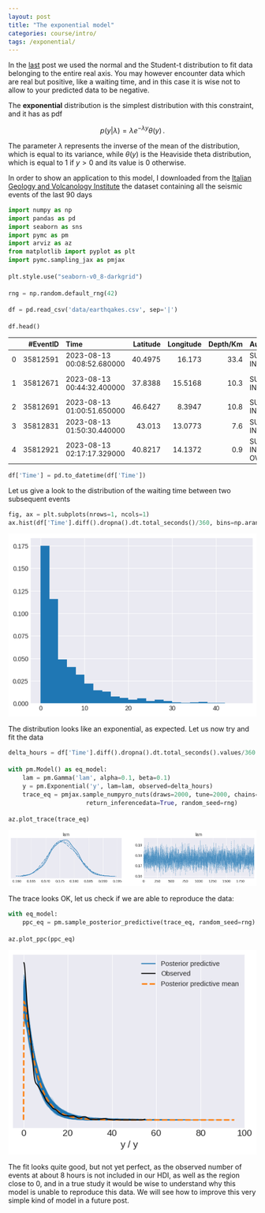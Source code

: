 ```yaml
---
layout: post
title: "The exponential model"
categories: course/intro/
tags: /exponential/
---
```


In the [last](/normal/) post we used the normal and the Student-t distribution
to fit data belonging to the entire real axis.
You may however encounter data which are real but positive,
like a waiting time, and in this case it is wise not to allow to your predicted
data to be negative.

The **exponential** distribution is the simplest distribution
with this constraint, and it has as pdf

$$
p(y \vert \lambda) = \lambda e^{- \lambda y} \theta(y)\,.
$$

The parameter $\lambda$ represents the inverse of the mean of the distribution,
which is equal to its variance, while $\theta(y)$ is the Heaviside theta distribution,
which is equal to 1 if $y>0$ and its value is 0 otherwise.

In order to show an application to this model, I downloaded from
the [Italian Geology and Volcanology Institute](http://cnt.rm.ingv.it/)
the dataset containing all the seismic events of the last 90 days

```python
import numpy as np
import pandas as pd
import seaborn as sns
import pymc as pm
import arviz as az
from matplotlib import pyplot as plt
import pymc.sampling_jax as pmjax

plt.style.use("seaborn-v0_8-darkgrid")

rng = np.random.default_rng(42)

df = pd.read_csv('data/earthqakes.csv', sep='|')

df.head()
```

|    |   #EventID | Time                       |   Latitude |   Longitude |   Depth/Km | Author               |   Catalog |   Contributor |   ContributorID | MagType   |   Magnitude | MagAuthor   | EventLocationName                                | EventType   |
|---:|-----------:|:---------------------------|-----------:|------------:|-----------:|:---------------------|----------:|--------------:|----------------:|:----------|------------:|:------------|:-------------------------------------------------|:------------|
|  0 |   35812591 | 2023-08-13 00:08:52.680000 |    40.4975 |     16.173  |       33.4 | SURVEY-INGV          |       nan |           nan |             nan | ML        |         1.3 | --          | 1 km E Accettura (MT)                            | earthquake  |
|  1 |   35812671 | 2023-08-13 00:44:32.400000 |    37.8388 |     15.5168 |       10.3 | SURVEY-INGV          |       nan |           nan |             nan | ML        |         1.3 | --          | Stretto di Messina (Reggio di Calabria, Messina) | earthquake  |
|  2 |   35812691 | 2023-08-13 01:00:51.650000 |    46.6427 |      8.3947 |       10.8 | SURVEY-INGV          |       nan |           nan |             nan | ML        |         1.7 | --          | Svizzera (SVIZZERA)                              | earthquake  |
|  3 |   35812831 | 2023-08-13 01:50:30.440000 |    43.013  |     13.0773 |        7.6 | SURVEY-INGV          |       nan |           nan |             nan | ML        |         0.7 | --          | 3 km SW Fiordimonte (MC)                         | earthquake  |
|  4 |   35812921 | 2023-08-13 02:17:17.329000 |    40.8217 |     14.1372 |        0.9 | SURVEY-INGV-OV#SiSmi |       nan |           nan |             nan | Md        |         1.1 | --          | Campi Flegrei                                    | earthquake  |

```python
df['Time'] = pd.to_datetime(df['Time'])
```

Let us give a look to the distribution of the waiting time between two subsequent
events

```python
fig, ax = plt.subplots(nrows=1, ncols=1)
ax.hist(df['Time'].diff().dropna().dt.total_seconds()/360, bins=np.arange(0, 48, 2), density=True)
```

![Waiting time between two events](/docs/assets/images/exponential/events.png)

The distribution looks like an exponential, as expected.
Let us now try and fit the data

```python
delta_hours = df['Time'].diff().dropna().dt.total_seconds().values/360

with pm.Model() as eq_model:
    lam = pm.Gamma('lam', alpha=0.1, beta=0.1)
    y = pm.Exponential('y', lam=lam, observed=delta_hours)
    trace_eq = pmjax.sample_numpyro_nuts(draws=2000, tune=2000, chains=4,
                      return_inferencedata=True, random_seed=rng)

az.plot_trace(trace_eq)
```

![Our trace](/docs/assets/images/exponential/trace.png)

The trace looks OK, let us check if we are able to reproduce the data:

```python
with eq_model:
    ppc_eq = pm.sample_posterior_predictive(trace_eq, random_seed=rng)

az.plot_ppc(ppc_eq)
```

![PPC](/docs/assets/images/exponential/ppc.png)

The fit looks quite good, but not yet perfect, as the observed
number of events at about 8 hours is not included in our HDI,
as well as the region close to 0, and in a true study it would be wise
to understand why this model is unable to reproduce this data.
We will see how to improve this very simple kind of model in a future post.
